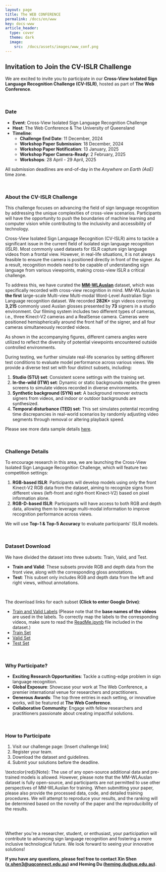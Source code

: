 ```yaml
---
layout: page
title: The WEB CONFERENCE
permalink: /docs/en/www
key: docs-www
article_header:
  type: cover
  theme: dark
  image:
    src:  /docs/assets/images/www_conf.png
---
```


<!--
<head>
    <style>
        .container {
            display: flex;
            justify-content: space-between; Creates space around items
        }

        .image-with-caption {
            width: 100%;
            margin: auto;
        }

        .image-with-caption img {
            width: 100%;
            height: auto;
        }

        .image-with-caption figcaption {
            text-align: center;
        }
    </style>
</head>
<figure class="image-with-caption">
    <img src="../assets/images/www_conf.png">
    <!-- <figcaption>Spatial Annotation</figcaption> -->
<!-- </figure> -->


## Invitation to Join the CV-ISLR Challenge

We are excited to invite you to participate in our **Cross-View Isolated Sign Language Recognition Challenge (CV-ISLR)**, hosted as part of **The Web Conference**.

<br>

### Date
- **Event**: Cross-View Isolated Sign Language Recognition Challenge
- **Host**: The Web Conference & The University of Queensland
- **Timeline**:
  - **Challenge End Date**: 11 December, 2024
  - **Workshop Paper Submission**: 18 December, 2024
  - **Workshop Paper Notification**: 13 January, 2025
  - **Workshop Paper Camera-Ready**: 2 February, 2025
  - **Workshops**: 28 April - 29 April, 2025


All submission deadlines are end-of-day in the *Anywhere on Earth (AoE)* time zone.

<br>

### About the CV-ISLR Challenge
This challenge focuses on advancing the field of sign language recognition by addressing the unique complexities of cross-view scenarios. Participants will have the opportunity to push the boundaries of machine learning and computer vision while contributing to the inclusivity and accessibility of technology.

Cross-View Isolated Sign Language Recognition (CV-ISLR) aims to tackle a significant issue in the current field of isolated sign language recognition (ISLR). Most commonly used datasets for ISLR capture sign language videos from a frontal view. However, in real-life situations, it is not always feasible to ensure the camera is positioned directly in front of the signer. As a result, recognition models need to be capable of understanding sign language from various viewpoints, making cross-view ISLR a critical challenge.

To address this, we have curated the [**MM-WLAuslan**](https://arxiv.org/pdf/2410.19488) dataset, which was specifically recorded with cross-view recognition in mind. MM-WLAuslan is **the first** large-scale Multi-view Multi-modal Word-Level Australian Sign Language recognition dataset. We recorded **282K+** sign videos covering **3,215** commonly used Auslan glosses presented by **73** signers in a studio environment. Our filming system includes two different types of cameras, i.e., three Kinect-V2 cameras and a RealSense camera. Cameras were positioned hemispherically around the front half of the signer, and all four cameras simultaneously recorded videos.

As shown in the accompanying figures, different camera angles were utilized to reflect the diversity of potential viewpoints encountered outside controlled environments.

During testing, we further simulate real-life scenarios by setting different test conditions to evaluate model performance across various views. We provide a diverse test set with four distinct subsets, including:
1. **Studio (STU) set**: Consistent scene settings with the training set.
2. **In-the-wild (ITW) set**: Dynamic or static backgrounds replace the green screens to simulate videos recorded in diverse environments.
3. **Synthetic background (SYN) set**: A background remover extracts signers from videos, and indoor or outdoor backgrounds are synthesized.
4. **Temporal disturbance (TED) set**: This set simulates potential recording time discrepancies in real-world scenarios by randomly adjusting video segments through removal or altering playback speed.

Please see more data sample details [here](https://uq-cvlab.github.io/MM-WLAuslan-Dataset/docs/en/dataset-source).

<br>

### Challenge Details

To encourage research in this area, we are launching the Cross-View Isolated Sign Language Recognition Challenge, which will feature two competition settings:
1. **RGB-based ISLR**: Participants will develop models using only the front Kinect-V2 RGB data from the dataset, aiming to recognize signs from different views (left-front and right-front Kinect-V2) based on pixel information alone.
2. **RGB-D-based ISLR**: Participants will have access to both RGB and depth data, allowing them to leverage multi-modal information to improve recognition performance across views.

We will use **Top-1 & Top-5 Accuracy** to evaluate participants' ISLR models.

<br>

### Dataset Download

We have divided the dataset into three subsets: Train, Valid, and Test.

- **Train and Valid**: These subsets provide RGB and depth data from the front view, along with the corresponding gloss annotations.
- **Test**: This subset only includes RGB and depth data from the left and right views, without annotations.

<br>

The download links for each subset **(Click to enter Google Drive)**:
  - [Train and Valid Labels](https://drive.google.com/drive/folders/1fa7tu7PfNl8JVLkRa5pUAzR7uMtVkGkk?usp=drive_link) (Please note that the **base names of the videos** are used in the labels. To correctly map the labels to the corresponding videos, make sure to read the [ReadMe.ipynb](https://drive.google.com/drive/folders/1pxOnL7IaT42hyp4E9zXqeMRvpkByAJZm?usp=drive_link) file included in the dataset.)
  - [Train Set](https://drive.google.com/drive/folders/1z2LiXBWwQOHEYKN4GbFBnWzF4LOAs8Lk?usp=drive_link)
  - [Valid Set](https://drive.google.com/drive/folders/1AyAhxsiempMq-272irtDbbTMmBHpKvSc?usp=drive_link)
  - [Test Set](https://drive.google.com/drive/folders/1meTX_yNDWJd0eJTNcCCvMzqvISqUWTT4?usp=drive_link)

<br>

### Why Participate?
- **Exciting Research Opportunities**: Tackle a cutting-edge problem in sign language recognition.
- **Global Exposure**: Showcase your work at The Web Conference, a premier international venue for researchers and practitioners.
- **Generous Awards**: The top three entries in each setting, or innovative works, will be featured at **The Web Conference**.
- **Collaborative Community**: Engage with fellow researchers and practitioners passionate about creating impactful solutions.

<br>

### How to Participate
1. Visit our challenge page: [Insert challenge link]
2. Register your team.
3. Download the dataset and guidelines.
4. Submit your solutions before the deadline.

\textcolor{red}{Note}: The use of any open-source additional data and pre-trained models is allowed. However, please note that the MM-WLAuslan dataset is fully open-source, and participants are not permitted to use other perspectives of MM-WLAuslan for training. When submitting your paper, please also provide the processed data, code, and detailed training procedures. We will attempt to reproduce your results, and the ranking will be determined based on the novelty of the paper and the reproducibility of the results.

<br><br>

Whether you're a researcher, student, or enthusiast, your participation will contribute to advancing sign language recognition and fostering a more inclusive technological future.  We look forward to seeing your innovative solutions!

**If you have any questions, please feel free to contact Xin Shen (x.shen3@uqconnect.edu.au) and Heming Du (heming.du@uq.edu.au)**.

